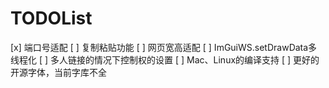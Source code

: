# TODOList

[x] 端口号适配
[ ] 复制粘贴功能
[ ] 网页宽高适配
[ ] ImGuiWS.setDrawData多线程化
[ ] 多人链接的情况下控制权的设置
[ ] Mac、Linux的编译支持
[ ] 更好的开源字体，当前字库不全
